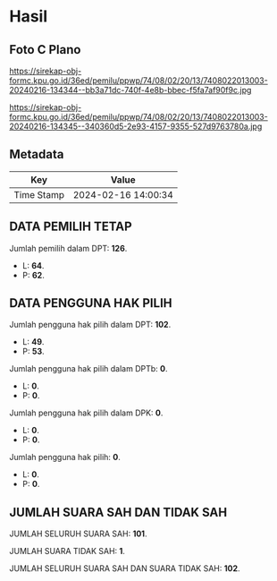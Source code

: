 # Hasil

## Foto C Plano

https://sirekap-obj-formc.kpu.go.id/36ed/pemilu/ppwp/74/08/02/20/13/7408022013003-20240216-134344--bb3a71dc-740f-4e8b-bbec-f5fa7af90f9c.jpg

https://sirekap-obj-formc.kpu.go.id/36ed/pemilu/ppwp/74/08/02/20/13/7408022013003-20240216-134345--340360d5-2e93-4157-9355-527d9763780a.jpg


## Metadata

| Key        | Value               |
| ---------- | ------------------- |
| Time Stamp | 2024-02-16 14:00:34 |


## DATA PEMILIH TETAP

Jumlah pemilih dalam DPT: **126**.
 * L: **64**.
 * P: **62**.

## DATA PENGGUNA HAK PILIH

Jumlah pengguna hak pilih dalam DPT: **102**.
 * L: **49**.
 * P: **53**.

Jumlah pengguna hak pilih dalam DPTb: **0**.
 * L: **0**.
 * P: **0**.

Jumlah pengguna hak pilih dalam DPK: **0**.
 * L: **0**.
 * P: **0**.

Jumlah pengguna hak pilih: **0**.
 * L: **0**.
 * P: **0**.

## JUMLAH SUARA SAH DAN TIDAK SAH

JUMLAH SELURUH SUARA SAH: **101**.

JUMLAH SUARA TIDAK SAH: **1**.

JUMLAH SELURUH SUARA SAH DAN SUARA TIDAK SAH: **102**.


